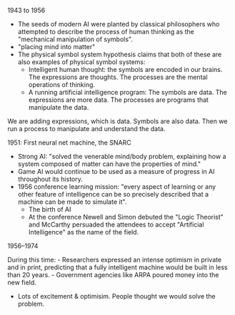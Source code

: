 1943 to 1956

- The seeds of modern AI were planted by classical philosophers who attempted to describe the process of human thinking as the "mechanical manipulation of symbols".
- "placing mind into matter"
- The physical symbol system hypothesis claims that both of these are also examples of physical symbol systems:
	- Intelligent human thought: the symbols are encoded in our brains. The expressions are thoughts. The processes are the mental operations of thinking.
	- A running artificial intelligence program: The symbols are data. The expressions are more data. The processes are programs that manipulate the data.

We are adding expressions, which is data. Symbols are also data. Then we run a process to manipulate and understand the data.

1951: First neural net machine, the SNARC

- Strong AI: "solved the venerable mind/body problem, explaining how a system composed of matter can have the properties of mind."
- Game AI would continue to be used as a measure of progress in AI throughout its history.
- 1956 conference learning mission: "every aspect of learning or any other feature of intelligence can be so precisely described that a machine can be made to simulate it".
	- The birth of AI
	- At the conference Newell and Simon debuted the "Logic Theorist" and McCarthy persuaded the attendees to accept "Artificial Intelligence" as the name of the field.

1956–1974

During this time: 
	- Researchers expressed an intense optimism in private and in print, predicting that a fully intelligent machine would be built in less than 20 years.
	- Government agencies like ARPA poured money into the new field.
- Lots of excitement & optimisim. People thought we would solve the problem.